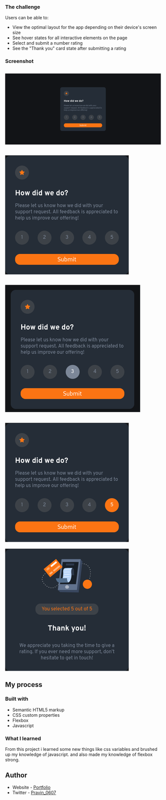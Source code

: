 ### The challenge

Users can be able to:

- View the optimal layout for the app depending on their device's screen size
- See hover states for all interactive elements on the page
- Select and submit a number rating
- See the "Thank you" card state after submitting a rating

### Screenshot

![](./screenshots/Screenshot_Interactive-rating-component.png)
---
![](./screenshots/Screenshot%202.png)
---
![](./screenshots/Screenshot%20from%202023-02-15%2016-45-56.png)
---
![](./screenshots/Screenshot%203.png)
---
![](./screenshots/Screenshot%204.png)
## My process

### Built with

- Semantic HTML5 markup
- CSS custom properties
- Flexbox
- Javascript

### What I learned

From this project i learned some new things like css variables and brushed up my knowledge of javascript.
and also made my knowledge of flexbox strong.

## Author

- Website - [Portfolio](https://pravin0607.github.io/portfolio/)
- Twitter - [Pravin_0607](https://twitter.com/pravin_0607)
